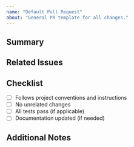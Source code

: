 ```yaml
---
name: "Default Pull Request"
about: "General PR template for all changes."
---
```


## Summary

<!-- Briefly describe what this PR does and why. -->

## Related Issues

<!-- List related issues or discussions, if any. -->

## Checklist
- [ ] Follows project conventions and instructions
- [ ] No unrelated changes
- [ ] All tests pass (if applicable)
- [ ] Documentation updated (if needed)

## Additional Notes

<!-- Add any extra context or screenshots here. -->
